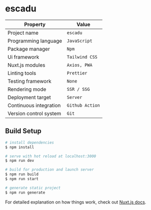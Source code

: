 # escadu

|   Property  |  Value   |
|-----|-----|
|   Project name  | `escadu` |
|   Programming language   |  `JavaScript`   |
|   Package manager  |   `Npm`  |
|   Ui framework  |   `Tailwind CSS`  |
|   Nuxt.js modules |   `Axios, PWA`  |
|  Linting tools   |   `Prettier`  |
|  Testing framework   |   `None`  |
|  Rendering mode   |   `SSR / SSG`  |
|  Deployment target  |   `Server`  |
|  Continuous integration   |   `Github Action`  |
|  Version control system  |   `Git`  |

## Build Setup

```bash
# install dependencies
$ npm install

# serve with hot reload at localhost:3000
$ npm run dev

# build for production and launch server
$ npm run build
$ npm run start

# generate static project
$ npm run generate
```

For detailed explanation on how things work, check out [Nuxt.js docs](https://nuxtjs.org).
